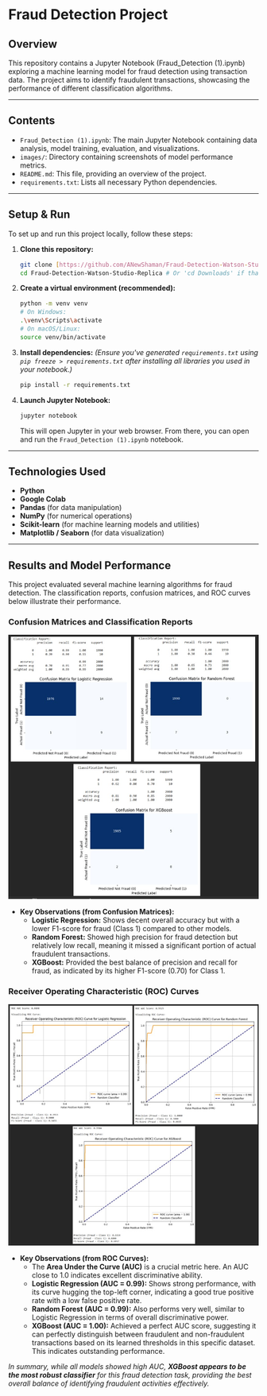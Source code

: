 # Fraud Detection Project

## Overview

This repository contains a Jupyter Notebook (Fraud_Detection (1).ipynb) exploring a machine learning model for fraud detection using transaction data. The project aims to identify fraudulent transactions, showcasing the performance of different classification algorithms.

---

## Contents

* `Fraud_Detection (1).ipynb`: The main Jupyter Notebook containing data analysis, model training, evaluation, and visualizations.
* `images/`: Directory containing screenshots of model performance metrics.
* `README.md`: This file, providing an overview of the project.
* `requirements.txt`: Lists all necessary Python dependencies.

---

## Setup & Run

To set up and run this project locally, follow these steps:

1.  **Clone this repository:**
    ```bash
    git clone [https://github.com/ANewShaman/Fraud-Detection-Watson-Studio-Replica.git](https://github.com/ANewShaman/Fraud-Detection-Watson-Studio-Replica.git)
    cd Fraud-Detection-Watson-Studio-Replica # Or 'cd Downloads' if that's where you initialized
    ```

2.  **Create a virtual environment (recommended):**
    ```bash
    python -m venv venv
    # On Windows:
    .\venv\Scripts\activate
    # On macOS/Linux:
    source venv/bin/activate
    ```

3.  **Install dependencies:**
    *(Ensure you've generated `requirements.txt` using `pip freeze > requirements.txt` after installing all libraries you used in your notebook.)*
    ```bash
    pip install -r requirements.txt
    ```

4.  **Launch Jupyter Notebook:**
    ```bash
    jupyter notebook
    ```
    This will open Jupyter in your web browser. From there, you can open and run the `Fraud_Detection (1).ipynb` notebook.

---

## Technologies Used

* **Python**
* **Google Colab**
* **Pandas** (for data manipulation)
* **NumPy** (for numerical operations)
* **Scikit-learn** (for machine learning models and utilities)
* **Matplotlib / Seaborn** (for data visualization)

---

## Results and Model Performance

This project evaluated several machine learning algorithms for fraud detection. The classification reports, confusion matrices, and ROC curves below illustrate their performance.

### Confusion Matrices and Classification Reports

![Model Performance Comparison](confusion_matrices.jpg)

* **Key Observations (from Confusion Matrices):**
    * **Logistic Regression:** Shows decent overall accuracy but with a lower F1-score for fraud (Class 1) compared to other models.
    * **Random Forest:** Showed high precision for fraud detection but relatively low recall, meaning it missed a significant portion of actual fraudulent transactions.
    * **XGBoost:** Provided the best balance of precision and recall for fraud, as indicated by its higher F1-score (0.70) for Class 1.

### Receiver Operating Characteristic (ROC) Curves

![ROC Curve Comparison](ROC.jpg)

* **Key Observations (from ROC Curves):**
    * The **Area Under the Curve (AUC)** is a crucial metric here. An AUC close to 1.0 indicates excellent discriminative ability.
    * **Logistic Regression (AUC = 0.99):** Shows strong performance, with its curve hugging the top-left corner, indicating a good true positive rate with a low false positive rate.
    * **Random Forest (AUC = 0.99):** Also performs very well, similar to Logistic Regression in terms of overall discriminative power.
    * **XGBoost (AUC = 1.00):** Achieved a perfect AUC score, suggesting it can perfectly distinguish between fraudulent and non-fraudulent transactions based on its learned thresholds in this specific dataset. This indicates outstanding performance.

*In summary, while all models showed high AUC, **XGBoost appears to be the most robust classifier** for this fraud detection task, providing the best overall balance of identifying fraudulent activities effectively.*
